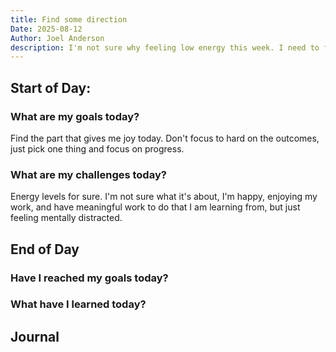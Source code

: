 ```yaml
---
title: Find some direction
Date: 2025-08-12
Author: Joel Anderson
description: I'm not sure why feeling low energy this week. I need to find that inspiration this week, or find the part I am enjoying and focus on that.
---
```


## Start of Day:

### What are my goals today?
Find the part that gives me joy today.  Don't focus to hard on the outcomes, just pick one thing and focus on progress.


### What are my challenges today?
Energy levels for sure. I'm not sure what it's about, I'm happy, enjoying my work, and have meaningful work to do that I am learning from, but just feeling mentally distracted.


## End of Day

### Have I reached my goals today?


### What have I learned today?

## Journal
